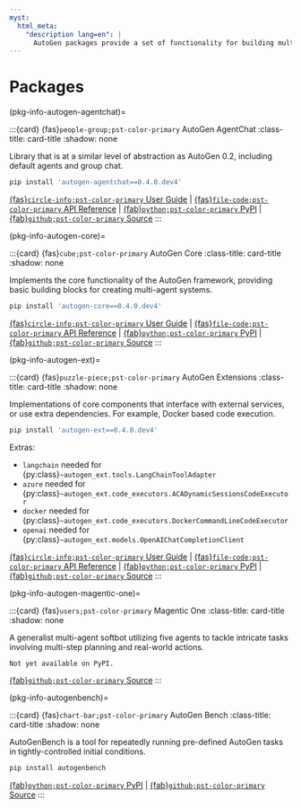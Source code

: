 ```yaml
---
myst:
  html_meta:
    "description lang=en": |
      AutoGen packages provide a set of functionality for building multi-agent applications with AI agents.
---
```


<style>
.card-title {
  font-size: 1.2rem;
  font-weight: bold;
}

.card-title svg {
  font-size: 2rem;
  vertical-align: bottom;
  margin-right: 5px;
}
</style>

# Packages

(pkg-info-autogen-agentchat)=

:::{card} {fas}`people-group;pst-color-primary` AutoGen AgentChat
:class-title: card-title
:shadow: none

Library that is at a similar level of abstraction as AutoGen 0.2, including default agents and group chat.

```sh
pip install 'autogen-agentchat==0.4.0.dev4'
```

[{fas}`circle-info;pst-color-primary` User Guide](/user-guide/agentchat-user-guide/index.md) | [{fas}`file-code;pst-color-primary` API Reference](/reference/python/autogen_agentchat/autogen_agentchat.rst) | [{fab}`python;pst-color-primary` PyPI](https://pypi.org/project/autogen-agentchat/0.4.0.dev4/) | [{fab}`github;pst-color-primary` Source](https://github.com/microsoft/autogen/tree/main/python/packages/autogen-agentchat)
:::

(pkg-info-autogen-core)=

:::{card} {fas}`cube;pst-color-primary` AutoGen Core
:class-title: card-title
:shadow: none

Implements the core functionality of the AutoGen framework, providing basic building blocks for creating multi-agent systems.

```sh
pip install 'autogen-core==0.4.0.dev4'
```

[{fas}`circle-info;pst-color-primary` User Guide](/user-guide/core-user-guide/index.md) | [{fas}`file-code;pst-color-primary` API Reference](/reference/python/autogen_core/autogen_core.rst) | [{fab}`python;pst-color-primary` PyPI](https://pypi.org/project/autogen-core/0.4.0.dev4/) | [{fab}`github;pst-color-primary` Source](https://github.com/microsoft/autogen/tree/main/python/packages/autogen-core)
:::

(pkg-info-autogen-ext)=

:::{card} {fas}`puzzle-piece;pst-color-primary` AutoGen Extensions
:class-title: card-title
:shadow: none

Implementations of core components that interface with external services, or use extra dependencies. For example, Docker based code execution.

```sh
pip install 'autogen-ext==0.4.0.dev4'
```

Extras:

- `langchain` needed for {py:class}`~autogen_ext.tools.LangChainToolAdapter`
- `azure` needed for {py:class}`~autogen_ext.code_executors.ACADynamicSessionsCodeExecutor`
- `docker` needed for {py:class}`~autogen_ext.code_executors.DockerCommandLineCodeExecutor`
- `openai` needed for {py:class}`~autogen_ext.models.OpenAIChatCompletionClient`

[{fas}`circle-info;pst-color-primary` User Guide](/user-guide/extensions-user-guide/index.md) | [{fas}`file-code;pst-color-primary` API Reference](/reference/python/autogen_ext/autogen_ext.rst) | [{fab}`python;pst-color-primary` PyPI](https://pypi.org/project/autogen-ext/0.4.0.dev4/) | [{fab}`github;pst-color-primary` Source](https://github.com/microsoft/autogen/tree/main/python/packages/autogen-ext)
:::

(pkg-info-autogen-magentic-one)=

:::{card} {fas}`users;pst-color-primary` Magentic One
:class-title: card-title
:shadow: none

A generalist multi-agent softbot utilizing five agents to tackle intricate tasks involving multi-step planning and real-world actions.

```{note}
Not yet available on PyPI.
```

[{fab}`github;pst-color-primary` Source](https://github.com/microsoft/autogen/tree/main/python/packages/autogen-magentic-one)
:::

(pkg-info-autogenbench)=

:::{card} {fas}`chart-bar;pst-color-primary` AutoGen Bench
:class-title: card-title
:shadow: none

AutoGenBench is a tool for repeatedly running pre-defined AutoGen tasks in tightly-controlled initial conditions.

```sh
pip install autogenbench
```

[{fab}`python;pst-color-primary` PyPI](https://pypi.org/project/autogenbench/) | [{fab}`github;pst-color-primary` Source](https://github.com/microsoft/autogen/tree/main/python/packages/agbench)
:::
